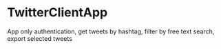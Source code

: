 # TwitterClientApp
App only authentication, get tweets by hashtag, filter by free text search, export selected tweets
